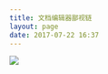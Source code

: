 ```yaml
---
title: 文档编辑器鄙视链
layout: page
date: 2017-07-22 16:37
---
```


![](http://wiki.smallcpp.cn/static/images/文档编辑器鄙视链/bslian.png)
